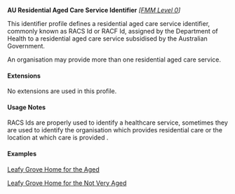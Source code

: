 **AU Residential Aged Care Service Identifier**  *[[FMM Level 0](guidance.html)]*

This identifier profile defines a residential aged care service identifier, commonly known as RACS Id or RACF Id, assigned by the Department of Health to a residential aged care service subsidised by the Australian Government. 

An organisation may provide more than one residential aged care service.

#### Extensions

No extensions are used in this profile.

#### Usage Notes

RACS Ids are properly used to identify a healthcare service, sometimes they are used to identify the organisation which provides residential care or the location at which care is provided .

#### Examples

[Leafy Grove Home for the Aged](HealthcareService-example4.html)

[Leafy Grove Home for the Not Very Aged](HealthcareService-example5.html)
